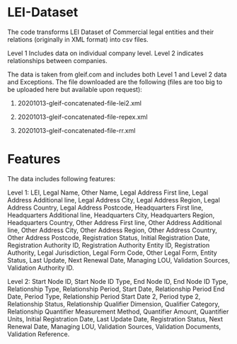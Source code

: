 # LEI-Dataset
The code transforms LEI Dataset of Commercial legal entities and their relations (originally in XML format) into csv files. 

Level 1 Includes data on individual company level. Level 2 indicates relationships between companies. 

The data is taken from gleif.com and includes both Level 1 and Level 2 data and Exceptions. The file downloaded are the following (files are too big to be uploaded here but available upon request): 

1) 20201013-gleif-concatenated-file-lei2.xml

2) 20201013-gleif-concatenated-file-repex.xml

3) 20201013-gleif-concatenated-file-rr.xml

# Features 

The data includes following features: 

Level 1: LEI, Legal Name, Other Name, Legal Address First line, Legal Address Additional line, Legal Address City, Legal Address Region, Legal Address Country, Legal Address Postcode, Headquarters First line, Headquarters Additional line, Headquarters City, Headquarters Region, Headquarters Country, Other Address First line, Other Address Additional line, Other Address City, Other Address Region, Other Address Country, Other Address Postcode, Registration Status, Initial Registration Date, Registration Authority ID, Registration Authority Entity ID, Registration Authority, Legal Jurisdiction, Legal Form Code, Other Legal Form, Entity Status, Last Update, Next Renewal Date, Managing LOU, Validation Sources, Validation Authority ID. 

Level 2: Start Node ID, Start Node ID Type,	End Node ID, End Node ID Type, Relationship Type, Relationship Period, Start Date, Relationship Period End Date, Period Type, Relationship Period Start Date 2, Period type 2, Relationship Status, Relationship Qualifier Dimension, Qualifier Category, Relationship Quantifier Measurement Method, Quantifier Amount, Quantifier Units, Initial Registration Date, Last Update Date, Registration Status, Next Renewal Date, Managing LOU, Validation Sources, Validation Documents, Validation Reference. 
